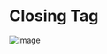# Closing Tag

![image](https://github.com/user-attachments/assets/2ceda3d8-f0da-418c-ad1b-2ea822cc784e)
